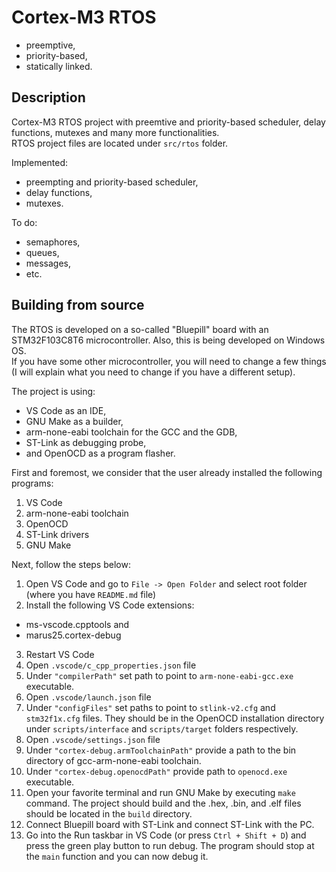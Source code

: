 # Cortex-M3 RTOS
- preemptive, 
- priority-based, 
- statically linked.

## Description
Cortex-M3 RTOS project with preemtive and priority-based scheduler, delay functions, mutexes and many more functionalities.  
RTOS project files are located under `src/rtos` folder.
  
Implemented:
- preempting and priority-based scheduler, 
- delay functions, 
- mutexes.
  
To do:
- semaphores,
- queues,
- messages, 
- etc.
  
## Building from source
The RTOS is developed on a so-called "Bluepill" board with an STM32F103C8T6 microcontroller. Also, this is being developed on Windows OS.   
If you have some other microcontroller, you will need to change a few things (I will explain what you need to change if you have a different setup). 
  
The project is using:
- VS Code as an IDE, 
- GNU Make as a builder,
- arm-none-eabi toolchain for the GCC and the GDB, 
- ST-Link as debugging probe, 
- and OpenOCD as a program flasher.   
  
First and foremost, we consider that the user already installed the following programs:  
1. VS Code
2. arm-none-eabi toolchain
3. OpenOCD
4. ST-Link drivers
5. GNU Make  
  
Next, follow the steps below:
1. Open VS Code and go to `File -> Open Folder` and select root folder (where you have `README.md` file)
2. Install the following VS Code extensions:
 - ms-vscode.cpptools and
 - marus25.cortex-debug
3. Restart VS Code
4. Open `.vscode/c_cpp_properties.json` file
5. Under `"compilerPath"` set path to point to `arm-none-eabi-gcc.exe` executable.
6. Open `.vscode/launch.json` file
7. Under `"configFiles"` set paths to point to `stlink-v2.cfg` and `stm32f1x.cfg` files. They should be in the OpenOCD installation directory under `scripts/interface` and `scripts/target` folders respectively.
8. Open `.vscode/settings.json` file
9. Under `"cortex-debug.armToolchainPath"` provide a path to the bin directory of gcc-arm-none-eabi toolchain.
10. Under `"cortex-debug.openocdPath"` provide path to `openocd.exe` executable.
11. Open your favorite terminal and run GNU Make by executing `make` command. The project should build and the .hex, .bin, and .elf files should be located in the `build` directory.
12. Connect Bluepill board with ST-Link and connect ST-Link with the PC.
12. Go into the Run taskbar in VS Code (or press `Ctrl + Shift + D`) and press the green play button to run debug. The program should stop at the `main` function and you can now debug it.
